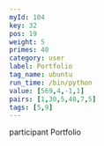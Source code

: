 ```yaml
---
myId: 104
key: 32
pos: 19
weight: 5
primes: 40
category: user
label: Portfolio
tag_name: ubuntu
run_time: /bin/python
value: [569,4,-1,1]
pairs: [1,30,5,40,7,5]
tags: [5,9]
---
```

participant Portfolio
